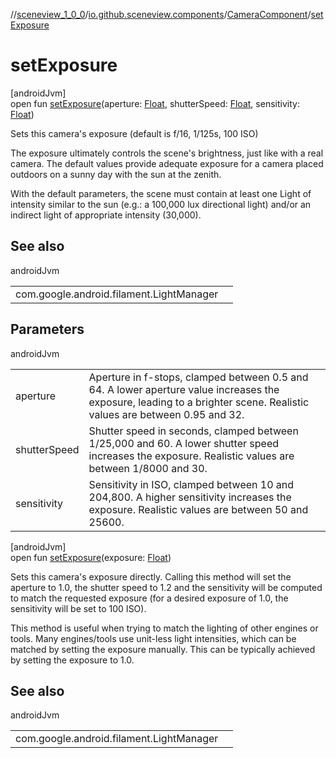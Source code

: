 //[sceneview_1_0_0](../../../index.md)/[io.github.sceneview.components](../index.md)/[CameraComponent](index.md)/[setExposure](set-exposure.md)

# setExposure

[androidJvm]\
open fun [setExposure](set-exposure.md)(aperture: [Float](https://kotlinlang.org/api/latest/jvm/stdlib/kotlin/-float/index.html), shutterSpeed: [Float](https://kotlinlang.org/api/latest/jvm/stdlib/kotlin/-float/index.html), sensitivity: [Float](https://kotlinlang.org/api/latest/jvm/stdlib/kotlin/-float/index.html))

Sets this camera's exposure (default is f/16, 1/125s, 100 ISO)

The exposure ultimately controls the scene's brightness, just like with a real camera. The default values provide adequate exposure for a camera placed outdoors on a sunny day with the sun at the zenith.

With the default parameters, the scene must contain at least one Light of intensity similar to the sun (e.g.: a 100,000 lux directional light) and/or an indirect light of appropriate intensity (30,000).

## See also

androidJvm

| | |
|---|---|
| com.google.android.filament.LightManager |  |

## Parameters

androidJvm

| | |
|---|---|
| aperture | Aperture in f-stops, clamped between 0.5 and 64. A lower aperture value increases the exposure, leading to a brighter scene. Realistic values are between 0.95 and 32. |
| shutterSpeed | Shutter speed in seconds, clamped between 1/25,000 and 60. A lower shutter speed increases the exposure. Realistic values are between 1/8000 and 30. |
| sensitivity | Sensitivity in ISO, clamped between 10 and 204,800. A higher sensitivity increases the exposure. Realistic values are between 50 and 25600. |

[androidJvm]\
open fun [setExposure](set-exposure.md)(exposure: [Float](https://kotlinlang.org/api/latest/jvm/stdlib/kotlin/-float/index.html))

Sets this camera's exposure directly. Calling this method will set the aperture to 1.0, the shutter speed to 1.2 and the sensitivity will be computed to match the requested exposure (for a desired exposure of 1.0, the sensitivity will be set to 100 ISO).

This method is useful when trying to match the lighting of other engines or tools. Many engines/tools use unit-less light intensities, which can be matched by setting the exposure manually. This can be typically achieved by setting the exposure to 1.0.

## See also

androidJvm

| | |
|---|---|
| com.google.android.filament.LightManager |  |
